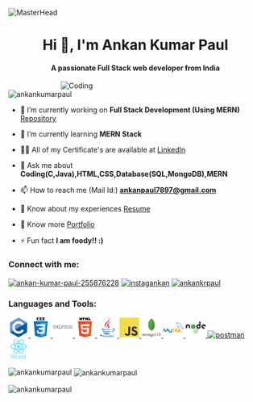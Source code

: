 ![MasterHead]([https://drive.google.com/file/d/1lSt_E3aKrwLKiYFFgoiVjwu30Uvi2Hde/view?usp=drive_link](https://www.reddit.com/media?url=https%3A%2F%2Fi.redd.it%2Fn8agw6z2smyb1.gif))
<h1 align="center">Hi 👋, I'm Ankan Kumar Paul</h1>
<h4 align="center">A passionate Full Stack web developer from India</h4>
<img align="right" alt="Coding" width="400" src="https://camo.githubusercontent.com/9792d43627b178fd4a45bcabb3647d7b34a62d64baf96a19abf6ea19d5cea8dd/68747470733a2f2f63646e2e6472696262626c652e636f6d2f75736572732f313138373833362f73637265656e73686f74732f363533393432392f70726f6772616d65722e676966">

<p align="left"> <img src="https://komarev.com/ghpvc/?username=ankankumarpaul&label=Profile%20views&color=0e75b6&style=flat" alt="ankankumarpaul" /> </p>

- 🔭 I’m currently working on **Full Stack Development   (Using MERN)** [Repository ](https://github.com/AnkanKumarPaul/MERN-Full-Stack-OBD-tution)

- 🌱 I’m currently learning **MERN Stack**

- 👨‍💻 All of my Certificate's are available at [LinkedIn](https://www.linkedin.com/in/ankan-kumar-paul-255876228?utm_source=share&utm_campaign=share_via&utm_content=profile&utm_medium=android_app&original_referer=https%3A%2F%2Fgithub.com%2F)

- 💬 Ask me about **Coding(C,Java),HTML,CSS,Database(SQL,MongoDB),MERN**

- 📫 How to reach me (Mail Id:) **ankanpaul7897@gmail.com**

- 📄 Know about my experiences  [Resume](https://drive.google.com/drive/folders/1y2P6SX334z9tlRW3ztklKCHiCvPPuocx?usp=drive_link)

- 📜 Know more [Portfolio](https://portfolioofankankumarpaul.netlify.app/)

- ⚡ Fun fact **I am foody!! :)**

<h3 align="left">Connect with me:</h3>
<p align="left">
<a href="https://linkedin.com/in/ankan-kumar-paul-255876228" target="blank"><img align="center" src="https://raw.githubusercontent.com/rahuldkjain/github-profile-readme-generator/master/src/images/icons/Social/linked-in-alt.svg" alt="ankan-kumar-paul-255876228" height="30" width="40" /></a>
<a href="https://instagram.com/instagankan" target="blank"><img align="center" src="https://raw.githubusercontent.com/rahuldkjain/github-profile-readme-generator/master/src/images/icons/Social/instagram.svg" alt="instagankan" height="30" width="40" /></a>
<a href="https://www.hackerrank.com/ankankrpaul" target="blank"><img align="center" src="https://raw.githubusercontent.com/rahuldkjain/github-profile-readme-generator/master/src/images/icons/Social/hackerrank.svg" alt="ankankrpaul" height="30" width="40" /></a>
</p>

<h3 align="left">Languages and Tools:</h3>
<p align="left"> <a href="https://www.cprogramming.com/" target="_blank" rel="noreferrer"> <img src="https://raw.githubusercontent.com/devicons/devicon/master/icons/c/c-original.svg" alt="c" width="40" height="40"/> </a> <a href="https://www.w3schools.com/css/" target="_blank" rel="noreferrer"> <img src="https://raw.githubusercontent.com/devicons/devicon/master/icons/css3/css3-original-wordmark.svg" alt="css3" width="40" height="40"/> </a> <a href="https://expressjs.com" target="_blank" rel="noreferrer"> <img src="https://raw.githubusercontent.com/devicons/devicon/master/icons/express/express-original-wordmark.svg" alt="express" width="40" height="40"/> </a> <a href="https://www.w3.org/html/" target="_blank" rel="noreferrer"> <img src="https://raw.githubusercontent.com/devicons/devicon/master/icons/html5/html5-original-wordmark.svg" alt="html5" width="40" height="40"/> </a> <a href="https://www.java.com" target="_blank" rel="noreferrer"> <img src="https://raw.githubusercontent.com/devicons/devicon/master/icons/java/java-original.svg" alt="java" width="40" height="40"/> </a> <a href="https://developer.mozilla.org/en-US/docs/Web/JavaScript" target="_blank" rel="noreferrer"> <img src="https://raw.githubusercontent.com/devicons/devicon/master/icons/javascript/javascript-original.svg" alt="javascript" width="40" height="40"/> </a> <a href="https://www.mongodb.com/" target="_blank" rel="noreferrer"> <img src="https://raw.githubusercontent.com/devicons/devicon/master/icons/mongodb/mongodb-original-wordmark.svg" alt="mongodb" width="40" height="40"/> </a> <a href="https://www.mysql.com/" target="_blank" rel="noreferrer"> <img src="https://raw.githubusercontent.com/devicons/devicon/master/icons/mysql/mysql-original-wordmark.svg" alt="mysql" width="40" height="40"/> </a> <a href="https://nodejs.org" target="_blank" rel="noreferrer"> <img src="https://raw.githubusercontent.com/devicons/devicon/master/icons/nodejs/nodejs-original-wordmark.svg" alt="nodejs" width="40" height="40"/> </a> <a href="https://postman.com" target="_blank" rel="noreferrer"> <img src="https://www.vectorlogo.zone/logos/getpostman/getpostman-icon.svg" alt="postman" width="40" height="40"/> </a> <a href="https://reactjs.org/" target="_blank" rel="noreferrer"> <img src="https://raw.githubusercontent.com/devicons/devicon/master/icons/react/react-original-wordmark.svg" alt="react" width="40" height="40"/> </a> </p>

<p><img align="left" src="https://github-readme-stats.vercel.app/api/top-langs?username=ankankumarpaul&show_icons=true&locale=en&layout=compact" alt="ankankumarpaul" /></p>

<p>&nbsp;<img align="center" src="https://github-readme-stats.vercel.app/api?username=ankankumarpaul&show_icons=true&locale=en" alt="ankankumarpaul" /></p>

<p><img align="center" src="https://github-readme-streak-stats.herokuapp.com/?user=ankankumarpaul&" alt="ankankumarpaul" /></p>
